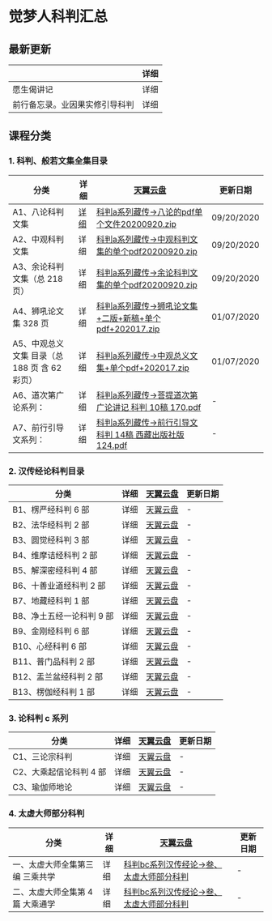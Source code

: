# 觉梦人科判汇总 

## 最新更新

|    | 详细  |
|---------|---|
| 愿生偈讲记     | 详细  |
| 前行备忘录。业因果实修引导科判  | 详细  |

## 课程分类

### 1. 科判、般若文集全集目录

|分类|详细|[天翼云盘]()|更新日期|
|---------|---|---|---|
|A1、八论科判文集 | [详细](a1.md)|[科判a系列藏传->八论的pdf单个文件20200920.zip](https://cloud.189.cn/t/QZNz63n2IV3y)|09/20/2020|
|A2、中观科判文集|详细|[科判a系列藏传->中观科判文集的单个pdf20200920.zip](https://cloud.189.cn/t/QZNz63n2IV3y)|09/20/2020|
|A3、余论科判文集（总 218 页） |详细|[科判a系列藏传->余论科判文集的单个pdf20200920.zip](https://cloud.189.cn/t/QZNz63n2IV3y)|09/20/2020|
|A4、狮吼论文集 328 页|详细|[科判a系列藏传->狮吼论文集+二版+新稿+单个pdf+202017.zip](https://cloud.189.cn/t/QZNz63n2IV3y)|01/07/2020|
|A5、中观总义文集 目录（总 188 页 含 62 彩页）|详细|[科判a系列藏传->中观总义文集+单个pdf+202017.zip](https://cloud.189.cn/t/QZNz63n2IV3y)|01/07/2020|
|A6、道次第广论系列：|详细|[科判a系列藏传->菩提道次第广论讲记 科判 10稿 170.pdf](https://cloud.189.cn/t/QZNz63n2IV3y)|-|
|A7、前行引导文系列：|详细|[科判a系列藏传->前行引导文 科判 14稿 西藏出版社版 124.pdf](https://cloud.189.cn/t/QZNz63n2IV3y)|-|


### 2. 汉传经论科判目录

|分类|详细|[天翼云盘]()|更新日期|
|---------|---|---|---|
|B1、楞严经科判 6 部| 详细|[天翼云盘]()|-|
|B2、法华经科判 2 部| 详细|[天翼云盘]()|-|
|B3、圆觉经科判 3 部| 详细|[天翼云盘]()|-|
|B4、维摩诘经科判 2 部| 详细|[天翼云盘]()|-|
|B5、解深密经科判 4 部| 详细|[天翼云盘]()|-|
|B6、十善业道经科判 2 部| 详细|[天翼云盘]()|-|
|B7、地藏经科判 1 部| 详细|[天翼云盘]()|-|
|B8、净土五经一论科判 9 部| 详细|[天翼云盘]()|-|
|B9、金刚经科判 6 部| 详细|[天翼云盘]()|-|
|B10、心经科判 6 部| 详细|[天翼云盘]()|-|
|B11、普门品科判 2 部| 详细|[天翼云盘]()|-|
|B12、盂兰盆经科判 2 部| 详细|[天翼云盘]()|-|
|B13、楞伽经科判 1 部| 详细|[天翼云盘]()|-|

### 3. 论科判 c 系列 

|分类|详细|[天翼云盘]()|更新日期|
|---------|---|---|---|
|C1、三论宗科判| 详细|[天翼云盘]()|-|
|C2、大乘起信论科判 4 部| 详细|[天翼云盘]()|-|
|C3、瑜伽师地论 | 详细|[天翼云盘]()|-|

### 4. 太虚大师部分科判

|分类|详细|[天翼云盘]()|更新日期|
|---------|---|---|---|
|一、太虚大师全集第三编 三乘共学 | 详细|[科判bc系列汉传经论->叁、太虚大师部分科判](https://cloud.189.cn/t/QZNz63n2IV3y)|-|
|二、太虚大师全集第 4 篇 大乘通学 | 详细|[科判bc系列汉传经论->叁、太虚大师部分科判](https://cloud.189.cn/t/QZNz63n2IV3y)|-|
